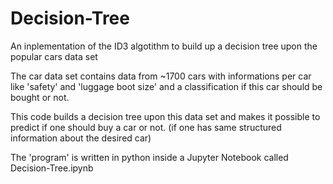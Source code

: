 # Decision-Tree
An inplementation of the ID3 algotithm to build up a decision tree upon the popular cars data set

The car data set contains data from ~1700 cars with informations per car like 'safety' and 'luggage boot size' and a 
classification if this car should be bought or not.

This code builds a decision tree upon this data set and makes it possible to predict if one should buy a car or not. (if one has
same structured information about the desired car)

The 'program' is written in python inside a Jupyter Notebook called Decision-Tree.ipynb

